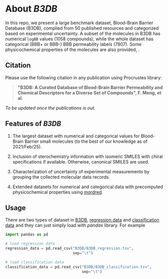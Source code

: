 # About *B3DB*

In this repo, we present a large benchmark dataset, Blood-Brain Barrier Database (B3DB), complied
from 50 published resources and categorized based on experimental uncertainty. A subset of the
molecules in B3DB has numerical `logBB` values (1058 compounds), while the whole dataset
has categorical (BBB+ or BBB-) BBB permeability labels (7807). Some physicochemical properties
of the molecules are also provided, .

## Citation

Please use the following citation in any publication using Procrustes library:

> **"B3DB: A Curated Database of Blood-Brain Barrier Permeability and Chemical Descriptors for a
Diverse Set of Compounds", F. Meng, et al.**

*To be updated once the publications is out.*

## Features of *B3DB*

1. The largest dataset with numerical and categorical values for Blood-Brain Barrier small molecules
    (to the best of our knowledge as of 2021/Feb/25).

2. Inclusion of sterochemistry information with isomeric SMILES with chiral specifications if
    available. Otherwise, canonical SMILES are used.

3. Characterization of uncertainty of experimental measurements by grouping the collected molecular
    data records.

4. Extended datasets for numerical and categorical data with precomputed physicochemical properties
    using [mordred](https://github.com/mordred-descriptor/mordred).

## Usage

There are two types of dataset in [B3DB](B3DB), [regression data](B3DB/B3DB_regression.tsv)
and [classification data](B3DB/B3DB_classification.tsv) and they can just simply load with *pandas*
library. For example

```python
import pandas as pd

# load regression data
regression_data = pd.read_csv("B3DB/B3DB_regression.tsv",
                              sep="\t")

# load classification data
classification_data = pd.read_csv("B3DB/B3DB_classification.tsv",
                                  sep="\t")
```
